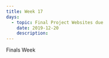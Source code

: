 ```yaml
---
title: Week 17
days:
  - topic: Final Project Websites due
    date: 2019-12-20
    description: 
---
```

Finals Week
